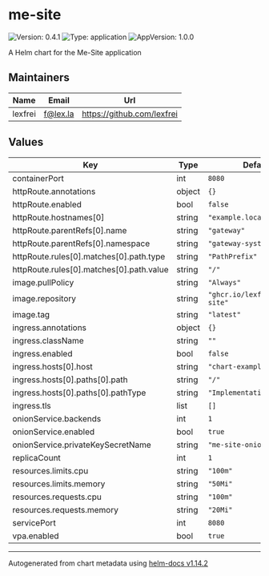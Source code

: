 # me-site

![Version: 0.4.1](https://img.shields.io/badge/Version-0.4.1-informational?style=flat-square) ![Type: application](https://img.shields.io/badge/Type-application-informational?style=flat-square) ![AppVersion: 1.0.0](https://img.shields.io/badge/AppVersion-1.0.0-informational?style=flat-square)

A Helm chart for the Me-Site application

## Maintainers

| Name | Email | Url |
| ---- | ------ | --- |
| lexfrei | <f@lex.la> | <https://github.com/lexfrei> |

## Values

| Key | Type | Default | Description |
|-----|------|---------|-------------|
| containerPort | int | `8080` |  |
| httpRoute.annotations | object | `{}` |  |
| httpRoute.enabled | bool | `false` |  |
| httpRoute.hostnames[0] | string | `"example.local"` |  |
| httpRoute.parentRefs[0].name | string | `"gateway"` |  |
| httpRoute.parentRefs[0].namespace | string | `"gateway-system"` |  |
| httpRoute.rules[0].matches[0].path.type | string | `"PathPrefix"` |  |
| httpRoute.rules[0].matches[0].path.value | string | `"/"` |  |
| image.pullPolicy | string | `"Always"` |  |
| image.repository | string | `"ghcr.io/lexfrei/me-site"` |  |
| image.tag | string | `"latest"` |  |
| ingress.annotations | object | `{}` |  |
| ingress.className | string | `""` |  |
| ingress.enabled | bool | `false` |  |
| ingress.hosts[0].host | string | `"chart-example.local"` |  |
| ingress.hosts[0].paths[0].path | string | `"/"` |  |
| ingress.hosts[0].paths[0].pathType | string | `"ImplementationSpecific"` |  |
| ingress.tls | list | `[]` |  |
| onionService.backends | int | `1` |  |
| onionService.enabled | bool | `true` |  |
| onionService.privateKeySecretName | string | `"me-site-onion-secret"` |  |
| replicaCount | int | `1` |  |
| resources.limits.cpu | string | `"100m"` |  |
| resources.limits.memory | string | `"50Mi"` |  |
| resources.requests.cpu | string | `"100m"` |  |
| resources.requests.memory | string | `"20Mi"` |  |
| servicePort | int | `8080` |  |
| vpa.enabled | bool | `true` |  |

----------------------------------------------
Autogenerated from chart metadata using [helm-docs v1.14.2](https://github.com/norwoodj/helm-docs/releases/v1.14.2)
